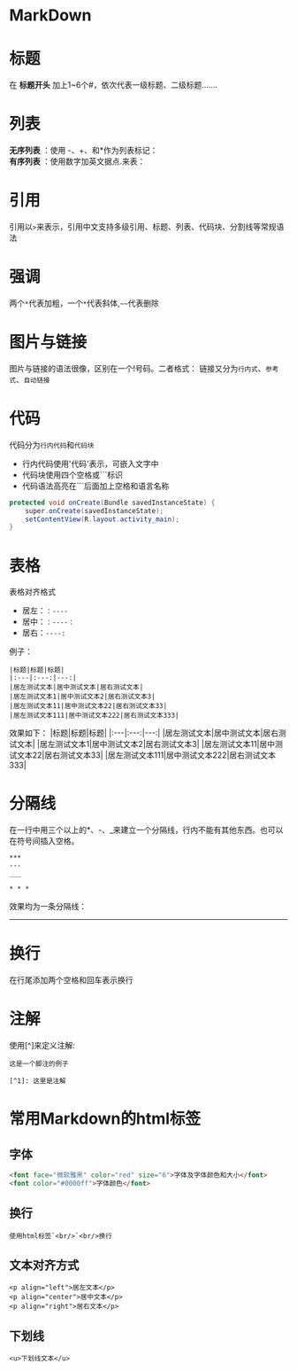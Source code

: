 # MarkDown
# 标题
在 **标题开头** 加上1~6个#，依次代表一级标题、二级标题.......
# 列表
**无序列表** ：使用 -、+、和*作为列表标记：</br>
**有序列表** ：使用数字加英文据点.来表：</br>
# 引用
引用以```>```来表示，引用中文支持多级引用、标题、列表、代码块、分割线等常规语法
# 强调
两个```*```代表加粗，一个```*```代表斜体,```~~```代表删除
# 图片与链接
图片与链接的语法很像，区别在一个!号码。二者格式：
链接又分为```行内式```、```参考式```、```自动链接```
# 代码
代码分为```行内代码```和```代码块```
* 行内代码使用'代码'表示，可嵌入文字中
* 代码块使用四个空格或```标识
* 代码语法高亮在```后面加上空格和语言名称
``` C#
protected void onCreate(Bundle savedInstanceState) {
    super.onCreate(savedInstanceState);
    setContentView(R.layout.activity_main);
}
```
# 表格
表格对齐格式
* 居左：```：----```
* 居中：```：----：```
* 居右：```----:```

例子：
```
|标题|标题|标题|
|:---|:---:|---:|
|居左测试文本|居中测试文本|居右测试文本|
|居左测试文本1|居中测试文本2|居右测试文本3|
|居左测试文本11|居中测试文本22|居右测试文本33|
|居左测试文本111|居中测试文本222|居右测试文本333|
```
效果如下：
|标题|标题|标题|
|:---|:---:|---:|
|居左测试文本|居中测试文本|居右测试文本|
|居左测试文本1|居中测试文本2|居右测试文本3|
|居左测试文本11|居中测试文本22|居右测试文本33|
|居左测试文本111|居中测试文本222|居右测试文本333|
# 分隔线
在一行中用三个以上的*、-、_来建立一个分隔线，行内不能有其他东西。也可以在符号间插入空格。
```
***
---
___

* * *
```
效果均为一条分隔线：
***
# 换行
在行尾添加两个空格和回车表示换行
# 注解
使用[^]来定义注解:
```
这是一个脚注的例子

[^1]: 这里是注解
```
# 常用Markdown的html标签
## 字体
``` html
<font face="微软雅黑" color="red" size="6">字体及字体颜色和大小</font>
<font color="#0000ff">字体颜色</font>
```
## 换行
```
使用html标签`<br/>`<br/>换行
```

## 文本对齐方式
```
<p align="left">居左文本</p>
<p align="center">居中文本</p>
<p align="right">居右文本</p>
```

## 下划线
```
<u>下划线文本</u>
```


